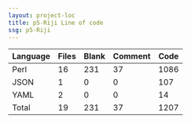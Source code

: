 ```yaml
---
layout: project-loc
title: p5-Riji Line of code
ssg: p5-Riji
---
```

<div class="table-responsive">
<table class="table">
<thead><tr>
<th>Language</th>
<th>Files</th>
<th>Blank</th>
<th>Comment</th>
<th>Code</th>
</tr></thead><tbody>
<tr><td>Perl</td><td> 16</td><td> 231</td><td> 37</td><td> 1086</td></tr>
<tr><td>JSON</td><td> 1</td><td> 0</td><td> 0</td><td> 107</td></tr>
<tr><td>YAML</td><td> 2</td><td> 0</td><td> 0</td><td> 14</td></tr>
<tr><td>Total</td><td>19</td><td>231</td><td>37</td><td>1207</td></tr>
</tbody></table></div>
